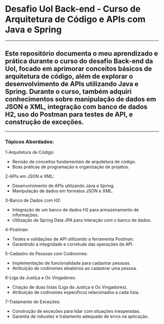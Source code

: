 # Desafio Uol Back-end - Curso de Arquitetura de Código e APIs com Java e Spring
 
 ---
 
<h2>Este repositório documenta o meu aprendizado e prática durante o curso do desafio Back-end da Uol, focado em aprimorar conceitos básicos de arquitetura de código, além de explorar o desenvolvimento de APIs utilizando Java e Spring. Durante o curso, também adquiri conhecimentos sobre manipulação de dados em JSON e XML, integração com banco de dados H2, uso do Postman para testes de API, e construção de exceções.</h2>

---

<h3>Tópicos Abordados:</h3>


1-Arquitetura de Código:
- Revisão de conceitos fundamentais de arquitetura de código.
- Boas práticas de programação e organização de projetos.
  
2-APIs em JSON e XML:
- Desenvolvimento de APIs utilizando Java e Spring.
- Manipulação de dados em formatos JSON e XML.
 
3-Banco de Dados com H2:
- Integração de um banco de dados H2 para armazenamento de informações.
- Utilização de Spring Data JPA para interação com o banco de dados.

4-Postman:
- Testes e validações de API utilizando a ferramenta Postman.
- Garantindo a integridade e corretude das operações da API.

5-Cadastro de Pessoas com Codinomes:
- Implementação de funcionalidade para cadastrar pessoas.
- Atribuição de codinomes aleatórios ao cadastrar uma pessoa.
  
6-Liga da Justiça e Os Vingadores:
- Criação de duas listas (Liga da Justiça e Os Vingadores).
- Atribuição de codinomes específicos relacionados a cada lista.

7-Tratamento de Exceções:
- Construção de exceções para lidar com situações inesperadas.
- Garantia de robustez e tratamento adequado de erros na aplicação.
